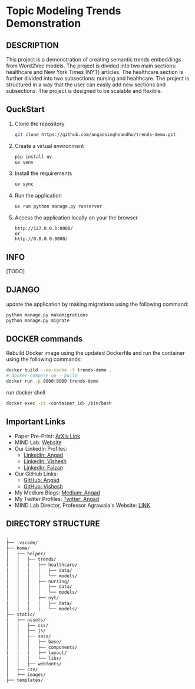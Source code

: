 # Topic Modeling Trends Demonstration

## DESCRIPTION

This project is a demonstration of creating semantic trends embeddings from Word2Vec models. The project is divided into two main sections: healthcare and New York Times (NYT) articles. The healthcare section is further divided into two subsections: nursing and healthcare. The project is structured in a way that the user can easily add new sections and subsections. The project is designed to be scalable and flexible.

## QuckStart

1. Clone the repository

   ```bash
   git clone https://github.com/angadsinghsandhu/trends-demo.git
   ```

2. Create a virtual environment

   ```bash
   pip install uv
   uv venv
   ```

3. Install the requirements

   ```bash
   uv sync
   ```

4. Run the application

   ```bash
   uv run python manage.py runserver
   ```

5. Access the application locally on your the browser

   ```link
   http://127.0.0.1:8000/
   or
   http://0.0.0.0:8000/
   ```

## INFO

[TODO]

## DJANGO

update the application by making migrations using the following command:

```bash
python manage.py makemigrations
python manage.py migrate
```

## DOCKER commands

Rebuild Docker image using the updated Dockerfile and run the container using the following commands:

```bash
docker build --no-cache -t trends-demo .
# docker-compose up --build
docker run -p 8000:8000 trends-demo
```

run docker shell

```bash
docker exec -it <container_id> /bin/bash
```

## Important Links

- Paper Pre-Print: [ArXiv Link](http://dx.doi.org/10.48550/arXiv.2209.11717)
- MIND Lab: [Website](https://mindlab.cs.umd.edu/)
- Our LinkedIn Profiles:
  - [LinkedIn: Angad](https://www.linkedin.com/in/angad-sandhu/)
  - [LinkedIn: Vishesh](https://www.linkedin.com/in/vishesh-gupta-975550206/)
  - [LinkedIn: Faizan](https://www.linkedin.com/in/fwajid/)
- Our GitHub Links:
  - [GitHub: Angad](https://github.com/angadsinghsandhu)
  - [GitHub: Vishesh](https://github.com/visheshnarayan)
- My Medium Blogs: [Medium: Angad](https://angadsandhu.medium.com/)
- My Twitter Profiles: [Twitter: Angad](https://x.com/angadsandhuwork)
- MIND Lab Director, Professor Agrawala's Website: [LINK](https://www.cs.umd.edu/people/agrawala)

## DIRECTORY STRUCTURE

```md
.
├── .vscode/
├── home/
│   ├── helper/
│   │   ├── trends/
│   │   │   ├── healthcare/
│   │   │   │   ├── data/
│   │   │   │   └── models/
│   │   │   ├── nursing/
│   │   │   │   ├── data/
│   │   │   │   └── models/
│   │   │   ├── nyt/
│   │   │   │   ├── data/
│   │   │   │   └── models/
├── static/
│   ├── assets/
│   │   ├── css/
│   │   ├── js/
│   │   ├── sass/
│   │   │   ├── base/
│   │   │   ├── components/
│   │   │   ├── layout/
│   │   │   └── libs/
│   │   ├── webfonts/
│   ├── csv/
│   ├── images/
├── templates/
```
